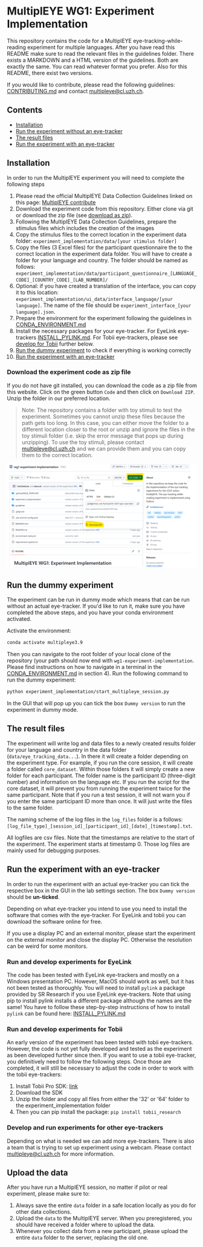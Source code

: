 # MultiplEYE WG1: Experiment Implementation

This repository contains the code for a MultiplEYE eye-tracking-while-reading experiment for multiple languages.
After you have read this README make sure to read the relevant files in the guidelines folder. There exists a MARKDOWN 
and a HTML version of the guidelines. Both are exactly the same. You can read whatever format you prefer. Also for this README, 
there exist two versions.

If you would like to contribute, please read the following guidelines: [CONTRIBUTING.md](guidelines/markdown/CONTRIBUTING.md) and
contact [multipleye@cl.uzh.ch](mailto:multipleye@cl.uzh.ch).

## Contents
- [Installation](#installation)
- [Run the experiment without an eye-tracker](#run-the-dummy-experiment)
- [The result files](#the-result-files)
- [Run the experiment with an eye-tracker](#run-the-experiment-with-an-eye-tracker)


## Installation

In order to run the MultiplEYE experiment you will need to complete the following steps
1. Please read the official MultiplEYE Data Collection Guidelines linked on this page: [MultiplEYE contribute](https://multipleye.eu/contribute/)
2. Download the experiment code from this repository. Either clone via git or download the zip file (see [download as zip](#download-the-experiment-code-as-zip-file)).
3. Following the MultiplEYE Data Collection Guidelines, prepare the stimulus files which includes the creation of the images
4. Copy the stimulus files to the correct location in the experiment data folder: `experiment_implementation/data/[your stimulus folder]`
5. Copy the files (3 Excel files) for the participant questionnaire the to the correct location in the experiment 
data folder. You will have to create a folder for your language and country. The folder should be named as follows:
`experiment_implementation/data/participant_questionnaire_[LANGUAGE_CODE]_[COUNTRY_CODE]_[LAB_NUMBER]/`
6. Optional: if you have created a translation of the interface, you can copy it to this location: 
`experiment_implementation/ui_data/interface_language/[your language]`. The name of the file should be `experiment_interface_[your language].json`.
7. Prepare the environment for the experiment following the guidelines in [CONDA_ENVIRONMENT.md](guidelines/markdown/CONDA_ENVIRONMENT.md)
8. Install the necessary packages for your eye-tracker. For EyeLink eye-trackers 
[INSTALL_PYLINK.md](guidelines/markdown/INSTALL_PYLINK.md). For Tobii eye-trackers, please see [develop for Tobii](#develop-and-run-experiments-for-tobii) further below.
9. [Run the dummy experiment](#run-the-dummy-experiment) to check if everything is working correctly
10. [Run the experiment with an eye-tracker](#run-the-experiment-with-an-eye-tracker)

### Download the experiment code as zip file
If you do not have git installed, you can download the code as a zip file from this website.
Click on the green button `Code` and then click on `Download ZIP`. Unzip the folder in our preferred location.

> Note: The repository contains a folder with toy stimuli to test the experiment. Sometimes you cannot unzip these files because the path gets too long.
> In this case, you can either move the folder to a different location closer to the root or unzip and ignore the files
> in the toy stimuli folder (i.e. skip the error message that pops up during unzipping). To use the 
> toy stimuli, please contact [multipleye@cl.uzh.ch](mailto:multipleye@cl.uzh.ch) and we can provide them and you can 
> copy them to the correct location.

![Download](guidelines/images/download-as-zip.png)

## Run the dummy experiment
The experiment can be run in dummy mode which means that can be run without an actual eye-tracker.
If you'd like to run it, make sure you have completed the above steps, and you have your conda environment activated.

Activate the environment:

```bash
conda activate multipleye3.9
```

Then you can navigate to the root folder of your local clone of the repository (your path should now end with 
`wg1-experiment-implementation`. Please find instructions on how to navigate in a terminal in the 
[CONDA_ENVIRONMENT.md](guidelines/markdown/CONDA_ENVIRONMENT.md) in section 4). Run the following command to run the dummy experiment:

```bash
python experiment_implementation/start_multipleye_session.py
```

In the GUI that will pop up you can tick the box `Dummy version` to run the experiment in dummy mode.

## The result files
The experiment will write log and data files to a newly created results folder for your language and country
in the data folder (``data/eye_tracking_data...``). 
In there it will create a folder depending on the experiment type. For example, if you run the core session, 
it will create a folder called ``core_dataset``. Within those
folders it will simply create a new folder for each participant. The folder name is the participant ID 
(three-digit number) and information on the language etc. If you run the
script for the core dataset, it will prevent you from running the experiment twice for the same participant. 
Note that if you run a test session, it will not warn you if you enter the same participant ID more than once. It will 
just write the files to the same folder.

The naming scheme of the log files in the `log_files` folder is a follows:
````[log_file_type]_[session_id]_[participant_id]_[date]_[timestamp].txt````.

All logfiles are csv files. Note that the timestamps are relative to the start of the experiment. The experiment starts
at timestamp 0. Those log files are mainly used for debugging purposes.


## Run the experiment with an eye-tracker
In order to run the experiment with an actual eye-tracker you can tick the respective box in the GUI in the lab settings 
section. The box `Dummy version` should be **un-ticked**.

Depending on what eye-tracker you intend to use you need to install the software that comes with the eye-tracker. For 
EyeLink and tobii you can download the software online for free.

If you use a display PC and an external monitor, please start the experiment on the external monitor and 
close the display PC. Otherwise the resolution can be weird for some monitors.

### Run and develop experiments for EyeLink
The code has been tested with EyeLink eye-trackers and mostly on a Windows presentation PC. However, MacOS should work 
as well, but it has not been tested as thoroughly.
You will need to install `pylink` a package provided by SR Research if you use EyeLink eye-trackers.
Note that using pip to install pylink installs a different package although the names are the same! You have to follow 
these step-by-step instructions
of how to install `pylink` can be found here: [INSTALL_PYLINK.md](guidelines/markdown/INSTALL_PYLINK.md)

### Run and develop experiments for Tobii
An early version of the experiment has been tested with tobii eye-trackers. However, the code is not yet fully developed
and tested as the experiment as been developed further since then. If you want to use a tobii eye-tracker, you definitively
need to follow the following steps. Once those are completed, it will still be necessary to adjust the code in order to
work with the tobii eye-trackers: 
1. Install Tobii Pro SDK: [link](https://connect.tobii.com/s/sdk-downloads?language=en_US)
2. Download the SDK
3. Unzip the folder and copy all files from either the '32' or '64' folder to the experiment_implementation folder
4. Then you can pip install the package: ``pip install tobii_research``

### Develop and run experiments for other eye-trackers
Depending on what is needed we can add more eye-trackers. There is also a team that is trying to set up experiment 
using a webcam. Please contact [multipleye@cl.uzh.ch](mailto:multipleye@cl.uzh.ch) for more information.

## Upload the data
After you have run a MultiplEYE session, no matter if pilot or real experiment, please make sure to:
1. Always save the entire `data` folder in a safe location locally as you do for other data collections.
2. Upload the `data` to the MultiplEYE server. When you preregistered, you should have 
received a folder where to upload the data.
3. Whenever you collect data from a new participant, please upload the entire `data` folder to the server, 
replacing the old one.
